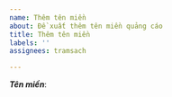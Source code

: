 ```yaml
---
name: Thêm tên miền
about: Đề xuất thêm tên miền quảng cáo
title: Thêm tên miền
labels: ''
assignees: tramsach

---
```


[//]: # (Nếu bạn muốn thêm tên miền mới, vui lòng đưa tên miền vào thẻ bên dưới.)

***Tên miền***:
```

```
